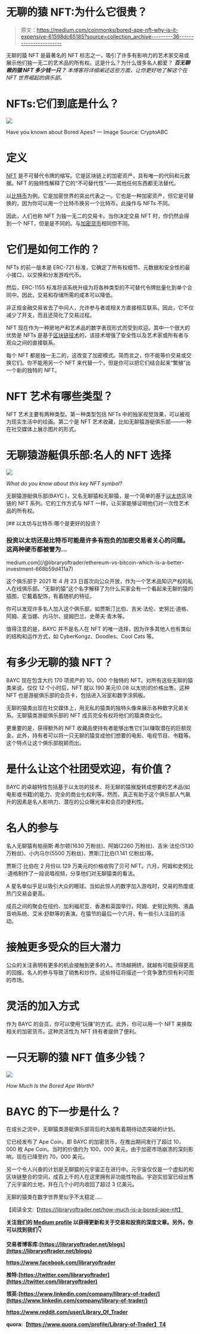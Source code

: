 # 无聊的猿 NFT:为什么它很贵？

> 原文：<https://medium.com/coinmonks/bored-ape-nft-why-is-it-expensive-61598dc65185?source=collection_archive---------36----------------------->

无聊的猿 NFT 是最著名的 NFT 标志之一，吸引了许多有影响力的艺术家交易或展示他们独一无二的艺术品的所有权。这是什么？为什么很多名人都爱？ ***百无聊赖的猿 NFT 多少钱一只？*** *本博客将详细阐述这些方面，让你更好地了解这个在 NFT 世界崛起的俱乐部。*

# NFTs:它们到底是什么？

![](img/18e8ae21f2363045ea34a15e7d7fddab.png)

Have you known about Bored Apes? — Image Source: CryptoABC

# 定义

[NFT](https://libraryoftrader.net/nft-explained) 是不可替代令牌的缩写。它是区块链上的加密资产，具有唯一的代码和元数据。NFT 的独特性解释了它的“不可替代性”——其他任何东西都无法替代。

以[比特币](https://libraryoftrader.net/product/full-cryptocurrency-course)为例，它是加密世界的突出代表之一。它也是一种加密资产，但它是可替换的，因为你可以用一个比特币换另一个比特币。此操作与 NFTs 不同。

因此，人们也称 NFT 为独一无二的交易卡。当你决定交易 NFT 时，你仍然会得到一个 NFT，但是是不同的。与[加密货币](https://libraryoftrader.net/day-trading-crypto)相同但不同。

# 它们是如何工作的？

NFTs 的前一版本是 ERC-721 标准，它确定了所有权细节、元数据和安全性的最小接口，以交换和分发游戏代币。

然后，ERC-1155 标准将该系统升级为将各种类型的不可替代令牌批量化到单个合同中。因此，交易和存储所需的成本可以降低。

非正规金融交易省去了中间人，允许参与者或相关方直接相互联系。因此，它不仅减少了开支，而且还简化了交易过程。

NFT 现在作为一种房地产和艺术品的数字表现形式而受到欢迎。其中一个很大的优势是 NFTs 是基于[区块链技术](/@libraryoftrader/blockchain-technology-everything-you-want-to-know-8539f1771d61)的，该技术增强了安全性以及艺术家或所有者与观众之间的直接联系。

每个 NFT 都是独一无二的，这改变了加密模式。简而言之，你不能等价交易或交换它们。你不能用另一个 NFT 来代替一个，但是你可以把它们结合起来“繁殖”出一个新的独特的 NFT。

# NFT 艺术有哪些类型？

NFT 艺术主要有两种类型。第一种类型包括 NFTs 中的独家视觉效果，可以被视为现实生活中的绘画。第二个是 NFT 艺术收藏，比如无聊猿游艇俱乐部——一种在社交媒体上展示图片的形式。

# 无聊猿游艇俱乐部:名人的 NFT 选择

![](img/2682b8f770602f8ad993facf1bb2737f.png)

*What do you know about this key NFT symbol?*

无聊猿游艇俱乐部(BAYC )，又名无聊猿和无聊猿，是一个简单的基于[以太坊](/@libraryoftrader/ethereum-vs-bitcoin-which-is-a-better-investment-668b59d411a7)区块链的 NFT 系列。它的工作方式与 NFT 一样，让买家能够证明他们对一次性艺术品的所有权。

[](/@libraryoftrader/ethereum-vs-bitcoin-which-is-a-better-investment-668b59d411a7) [## 以太坊与比特币:哪个是更好的投资？

### 投资以太坊还是比特币可能是许多有抱负的加密交易者关心的问题。这两种硬币都被誉为…

medium.com](/@libraryoftrader/ethereum-vs-bitcoin-which-is-a-better-investment-668b59d411a7) 

这个俱乐部于 2021 年 4 月 23 日首次向公众开放，作为一个艺术品知识产权的私人在线俱乐部。“无聊的猿”这个名字解释了为什么买家会有一个看起来无聊的猿的插图，它戴着配饰，有着随机的特征。

你可以发现许多名人加入这个俱乐部，如贾斯汀比伯、吉米·法伦、史努比·道格、阿姆、麦当娜、内马尔、提姆巴兰、史蒂夫·青木等。

值得注意的是，BAYC 并不是名人在 NFT 的唯一选择，因为许多其他人也有类似的结构和运作方式，如 CyberKongz、Doodles、Cool Cats 等。

# 有多少无聊的猿 NFT？

BAYC 现在包含大约 170 项资产的 10，000 个独特的 NFT。对所有这些无聊的猿类来说，仅仅 12 个小时后，NFT 就以 190 美元(0.08 以太坊)的价格出售。这种 NFT 也是游艇俱乐部的会员卡，包括进入浴室和数字涂鸦板。

无聊的猿类出现在社交媒体上，用无私的猿类的独特头像来展示各种数字兄弟关系。无聊猿类游艇俱乐部的 NFT 成员完全有权将他们的猿类商业化。

更重要的是，获得额外的 NFT 收藏品使持有者能够出售它们以赚取潜在的巨额现金。此外，持有者可以将一只无聊的猿变成他们想要的电影、电视节目、书籍等。这个特点让这个俱乐部脱颖而出。

# 是什么让这个社团受欢迎，有价值？

BAYC 的卓越特性包括基于以太坊的技术、将无聊的猿猴旋转成想要的艺术品(如电影或书籍)的能力、完全的商业化权利等。然而，真正有助于这个俱乐部人气飙升的因素是名人影响力、潜在的公众曝光率和会员的便利性。

# 名人的参与

名人无聊猿有帕丽斯·希尔顿(1630 万粉丝)、阿姆(2260 万粉丝)、吉米·法伦(5130 万粉丝)、小内马尔(5500 万粉丝)、贾斯汀比伯(1.141 亿粉丝)等。

贾斯汀·比伯在 2 月份以 129 万美元的价格收购了贝可·NFT。六月，阿姆和史努比·道格制作了一段说唱视频，分享他们对无聊猿类的看法。

A 星名单似乎足以吸引大众的眼球。当如此惊人的数字加入游戏时，交易的热度或热门交易会更高。

成员之间的聚会在纽约、加利福尼亚、香港和英国举行。阿姆、史努比狗狗、液晶音响系统、艾米·舒默等的表演。在猿节的最后一个六月，有一些引人注目的活动。

# 接触更多受众的巨大潜力

公众的关注表明有更多的机会接触到更多的人。市场越拥挤，就越有可能获得更高的回报。名人的参与导致了销售和炒作。这些特征将描述一个竞争激烈但有利可图的市场。

# 灵活的加入方式

作为 BAYC 的会员，你可以使用“玩赚”的方式。此外，你可以用一个 NFT 来换取相关的加密货币。这种灵活性为 NFT 持有者提供了便利。

# 一只无聊的猿 NFT 值多少钱？

![](img/f4ae14cb885273e8b2cbf190af4f61ee.png)

*How Much Is the Bored Ape Worth?*

# BAYC 的下一步是什么？

在成长之流中，无聊猿类游艇俱乐部背后的大脑有着期待动态突破的计划。

它已经发布了 Ape Coin，即 BAYC 的加密货币，在推出期间发行了超过 10，000 枚 Ape Coin。当时的价值约为 100，000 美元，由于加密市场崩溃的深刻影响，现在已降至约 70，000 美元。

另一个令人兴奋的计划是无聊猿的元宇宙正在进行中。元宇宙仅仅是一个虚拟的和区块链整合的空间，成百上千的人在这里拥有非功能性物品。宇迦实验室已经出售了元宇宙的土地，并在几个小时内收回了超过 3 亿美元。

无聊的猿类在数字世界里似乎不太稳定…..

【阅读全文:【https://libraryoftrader.net/how-much-is-a-bored-ape-nft】

****关注我们的 [Medium profile](/@libraryoftrader) 以获得更新和关于交易和投资的深度文章。另外，你可以找到我们👇****

****交易者博客库:[https://libraryoftrader.net/blogs](https://libraryoftrader.net/blogs)****

****https://www.facebook.com/libraryoftrader****

****推特:[https://twitter.com/libraryoftrader](https://twitter.com/libraryoftrader)****

****领英:[https://www.linkedin.com/company/library-of-trader/](https://www.linkedin.com/company/library-of-trader/)****

****https://www.reddit.com/user/Library_Of_Trader****

****quora:【https://www.quora.com/profile/Library-of-Trader】T4****